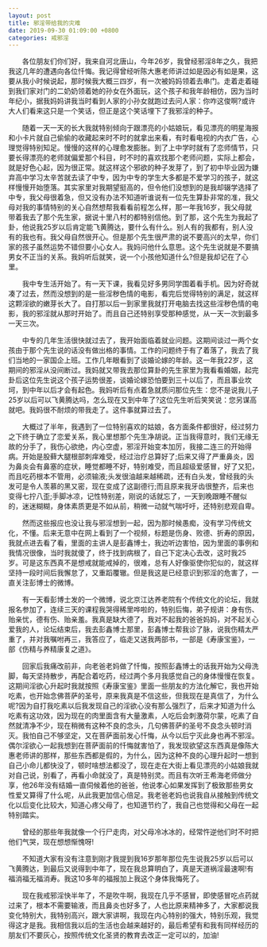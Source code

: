 ```yaml
---
layout: post
title: 邪淫带给我的灾难
date: 2019-09-30 01:09:00 +0800
categories: 戒邪淫
---
```


　　各位朋友们你们好，我来自河北唐山，今年26岁，我曾经邪淫8年之久，我把我这几年的遭遇向各位忏悔。我记得曾经听陈大惠老师讲过如是因必有如是果，这要从我小时候说起，那时候我大概三四岁，有一次被妈妈领着去串门。走着走着碰到我们家对门的二奶奶领着她的孙女在外面玩，这个孩子和我年龄相仿，因为当时年纪小，据我妈妈讲我当时看到人家的小孙女就跑过去问人家：你咋这俊啊?或许大人们看来这只是一个笑话，但正是这个笑话埋下了我邪淫的种子。
　　随着一天一天的长大我就特别倾向于跟漂亮的小姑娘玩，看见漂亮的明星海报和小卡片就自己偷偷的收藏起来时不时的就拿出来看，有时看电视的内衣广告，心理觉得特别知足。慢慢的这样的心理愈发膨胀。到了上中学时就有了恋师情节，只要长得漂亮的老师就偏爱那个科目，时不时的喜欢找那个老师问题，实际上都会，就是好色心起，因为很正常。就这样这个邪欲的种子发芽了，到了初中毕业因为嫌弃高中学习太辛苦就去读了中专，因为中专的学生大多都是不爱学习的孩子，就这样慢慢开始堕落。其实家里对我期望挺高的，但令他们没想到的是我却辍学选择了中专，我父母很着急，但又没有办法不知道听谁说有一位先生算卦非常的准，我父母对我的事情特别的关心自然想帮我看看前程怎么样，那一年我16岁，我父母就带着我去了那个先生家，据说十里八村的都特别信他。到了那，这个先生为我起了卦，他说我25岁以后肯定能飞黄腾达，要什么有什么。别人有的我都有，别人没有的我也有。我父母自然很开心。但是那个先生很严肃的说不要高兴的太早，你们家的孩子虽然运势不错但要小心女人。我妈问他什么意思。这个先生说就是不要搞男女不正当的关系。我妈听后就笑，说一个小孩他知道什么?但是我却记在了心里。
　　我中专生活开始了。有一天下课，我看见好多男同学围着看手机。因为好奇就凑了过去，然而没想到的是一些淫秽色情的电影，看完后觉得特别的满足，就这样这颗淫欲的嫩芽长大了。自打那以后一到家里我就打开电脑去找这些淫秽色情的电影，我的邪淫就从那时开始了。而且自己还特别享受那种感觉，从一天一次到最多一天三次。
　　中专的几年生活很快就过去了，我开始面临着就业问题。这期间谈过一两个女孩由于那个先生说的话没有做出格的事情。工作的问题终于有了着落了，我去了我们当地的一家国企上班。工作几年眼看到了谈婚论嫁的年龄。这一年我22岁，这期间的邪淫从没间断过。我妈就又带我去那位算卦的先生家里为我看看婚姻，起完卦后这位先生说这个孩子运势很差，谈婚论嫁恐怕要到三十以后了，而且事业坎坷，到中年以后才会有起色。我妈听后有点着急就质问那位先生：您不是说我儿子25岁以后可以飞黄腾达吗，怎么现在又到中年了?这位先生听后笑笑说：您另谋高就吧。我妈很不耐烦的带我走了。这件事就算过去了。
　　大概过了半年，我遇到了一位特别喜欢的姑娘，各方面条件都很好，经过努力之下终于确立了恋爱关系，我心里想那个先生净胡说。正当我得意时，我们无缘无故的分手了，我伤心欲绝，内心空虚，邪淫开始变本加厉，我接二连三的开始得病。开始是股藓大腿根部刺痒难受，经过治疗总算好了;后来又得了严重鼻炎，因为鼻炎会有鼻塞的症状，睡觉都睡不好，特别难受，而且超级爱感冒，好了又犯，而且吃药根本不管用，必须输液;头发很油越来越稀疏，还有白头发，曾经我的头发可是令人羡慕的黑又密，现在变成了这副德行;而且原来我牙齿很整齐，后来也变得七拧八歪;手脚冰凉，记性特别差，刚说的话就忘了，一天到晚跟睡不醒似的，迷迷糊糊，身体素质更是不如从前，稍微一动就气喘吁吁，还特别悲观自卑。
　　然而这些报应也没让我与邪淫想到一起，因为那时候愚痴，没有学习传统文化，不懂。后来无意中在网上看到了一个视频，标题是伤身、败德、折寿的原因，我就点进去看了看，里面的主讲人是彭鑫博士，我边听边害怕，因为里面的事例和我情况很像，当时我就傻了，终于找到病根了，自己下定决心去改，这时我25岁。可是这东西真不是想戒就能戒掉的，很难，总有人好像驱使你犯似的，就这样坚持一段时间后我懈怠了，又重蹈覆辙。但是我这是已经意识到邪淫的危害了，一直关注彭博士的微博。
　　有一天看彭博士发的一个微博，说北京江达养老院有个传统文化的论坛，我就报名参加了，连续三天的课程我哭得稀里哗啦的，特别后悔，弟子规讲：身有伤、贻亲忧，德有伤、贻亲羞。我真是缺大德了，我对不起我的爸爸妈妈，对不起关心爱我的人，论坛结束后，我去彭鑫博士那里，彭鑫博士帮我诊了脉，说我伤精太严重了，并对我嘱咐再三，我答应了，临走又送我两部书，一部是《寿康宝鉴》，一部《伤精与养精康复之道》。
　　回家后我痛改前非，向老爸老妈做了忏悔，按照彭鑫博士的话我开始为父母洗脚，每天坚持散步，再配合着吃药，经过两个多月我感觉自己的身体慢慢在恢复。这期间淫欲心升起时我就按照《寿康宝鉴》里面一些朋友的方法化解它，我也开始吃素，也开始念佛菩萨的圣号，原来我真是不信这些，但我现在是真信了，为什么呢?因为自打我吃素以后我发现自己的淫欲心没有那么强烈了，后来才知道为什么吃素有这功效，因为现在的肉里面含有大量激素，人吃后会刺激荷尔蒙，吃素了自然就清净不少，现在稍微有这种不良的念头，几句佛菩萨的圣号不良念头顿时消灭。我怕自己不够坚定，又在菩萨面前发心忏悔，从今以后宁灭此身也再不邪淫。偶尔淫欲心一起我想到在菩萨面前的忏悔就害怕了，我发现欲望这东西真是像陈大惠老师讲的那样，那些东西都是假的，为什么，因为这种不良的心理升起时一想到自己小命儿都快没了，顿时啥想法都没了，现在走在大街上看见漂亮的小姑娘我就对自己说，别看了，再看小命就没了，真是特别灵。而且有次听王希海老师做分享，他26年没有结婚一直伺候着他的爸爸，他说孝心如果发挥到了极致那些男女性爱又算得了什么呢，从此我更加信心倍足。我老爸老妈也说我自从接触到传统文化以后变化比较大，知道心疼父母了，也知道节约了，我自己也觉得和父母在一起特别踏实。
　　曾经的那些年我就像一个行尸走肉，对父母冷冰冰的，经常忤逆他们时不时把他们气哭，现在想想惭愧呀!
　　不知道大家有没有注意到刚才我提到我16岁那年那位先生说我25岁以后可以飞黄腾达，到最后又说得到中年了，现在我总算明白了，真是天道祸淫最速啊!有福消福无福消寿。我这10多年的福报加上我这个身体我悔死了。
　　现在我戒邪淫快半年了，不是吹牛啊，我现在几乎不感冒，即使感冒吃点药就过来了，根本不需要输液，而且鼻炎也好多了，人也比原来精神多了，大家都说我变化特别大，我特别高兴，跟大家讲啊，我现在内心特别的强大，特别乐观，我觉得这才是我。我相信我以后的生活也会越来越好的，最后希望有和我有同样经历的朋友们不要灰心，按照传统文化圣贤的教育去改正一定可以的，加油!